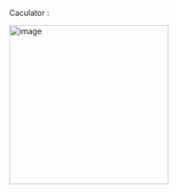 Caculator :

<img width="286" alt="image" src="https://github.com/user-attachments/assets/e2f2237f-5cf5-4edb-8590-796a5207b24b">
